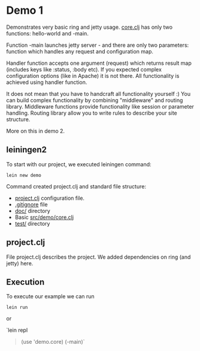# Demo 1

Demonstrates very basic ring and jetty usage. [core.clj](src/demo/core.clj) 
has only two functions: hello-world and -main.

Function -main launches jetty server - and there are only two
parameters: function which handles any request and configuration map.

Handler function accepts one argument (request) which returns result map
(includes keys like :status, :body etc). If you expected complex configuration
options (like in Apache) it is not there. All functionality is achieved using
handler function. 

It does not mean that you have to handcraft all functionality yourself :)
You can build complex functionality by combining "middleware" and routing library.
Middleware functions provide functionality like session or parameter handling.
Routing library allow you to write rules to describe your site structure.

More on this in demo 2.

leiningen2
-------------

To start with our project, we executed leiningen command:

`lein new demo`
	
Command created project.clj and standard file structure:

- [project.clj](project.clj) configuration file.
- [.gitignore](.gitignore) file
- [doc/](doc/) directory
- Basic [src/demo/core.clj](src/demo/core.clj)
- [test/](test/) directory
	
project.clj
-----------

File project.clj describes the project. We added dependencies on ring (and jetty) here.
		
Execution
---------
To execute our example we can run


`lein run`

or 

`lein repl
> (use 'demo.core)
> (-main)`
